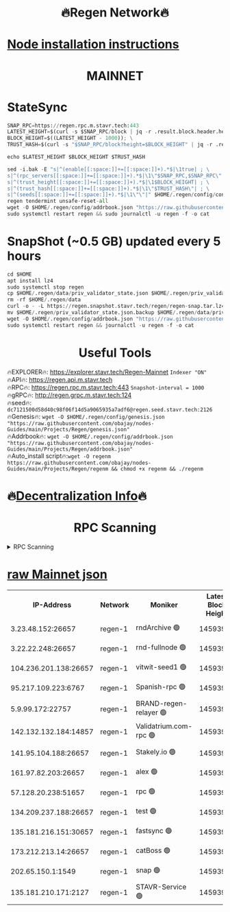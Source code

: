 <h1 align="center"> 🔥Regen Network🔥</h1>

[Node installation instructions](https://github.com/obajay/nodes-Guides/tree/main/Projects/Regen)
=
<h1 align="center"> MAINNET</h1>

# StateSync
```python
SNAP_RPC=https://regen.rpc.m.stavr.tech:443
LATEST_HEIGHT=$(curl -s $SNAP_RPC/block | jq -r .result.block.header.height); \
BLOCK_HEIGHT=$((LATEST_HEIGHT - 1000)); \
TRUST_HASH=$(curl -s "$SNAP_RPC/block?height=$BLOCK_HEIGHT" | jq -r .result.block_id.hash)

echo $LATEST_HEIGHT $BLOCK_HEIGHT $TRUST_HASH

sed -i.bak -E "s|^(enable[[:space:]]+=[[:space:]]+).*$|\1true| ; \
s|^(rpc_servers[[:space:]]+=[[:space:]]+).*$|\1\"$SNAP_RPC,$SNAP_RPC\"| ; \
s|^(trust_height[[:space:]]+=[[:space:]]+).*$|\1$BLOCK_HEIGHT| ; \
s|^(trust_hash[[:space:]]+=[[:space:]]+).*$|\1\"$TRUST_HASH\"| ; \
s|^(seeds[[:space:]]+=[[:space:]]+).*$|\1\"\"|" $HOME/.regen/config/config.toml
regen tendermint unsafe-reset-all
wget -O $HOME/.regen/config/addrbook.json "https://raw.githubusercontent.com/obajay/nodes-Guides/main/Projects/Regen/addrbook.json"
sudo systemctl restart regen && sudo journalctl -u regen -f -o cat
```
# SnapShot (~0.5 GB) updated every 5 hours
```python
cd $HOME
apt install lz4
sudo systemctl stop regen
cp $HOME/.regen/data/priv_validator_state.json $HOME/.regen/priv_validator_state.json.backup
rm -rf $HOME/.regen/data
curl -o - -L https://regen.snapshot.stavr.tech/regen/regen-snap.tar.lz4 | lz4 -c -d - | tar -x -C $HOME/.regen --strip-components 2
mv $HOME/.regen/priv_validator_state.json.backup $HOME/.regen/data/priv_validator_state.json
wget -O $HOME/.regen/config/addrbook.json "https://raw.githubusercontent.com/obajay/nodes-Guides/main/Projects/Regen/addrbook.json"
sudo systemctl restart regen && journalctl -u regen -f -o cat
```

 <h1 align="center"> Useful Tools</h1>

🔥EXPLORER🔥:     https://explorer.stavr.tech/Regen-Mainnet        `Indexer "ON"` \
🔥API🔥:          https://regen.api.m.stavr.tech \
🔥RPC🔥:          https://regen.rpc.m.stavr.tech:443              `Snapshot-interval = 1000` \
🔥gRPC🔥:         http://regen.grpc.m.stavr.tech:124 \
🔥seed🔥:      `dc7121500d58d40c98f06f14d5a9065935a7adf6@regen.seed.stavr.tech:2126` \
🔥Genesis🔥:   `wget -O $HOME/.regen/config/genesis.json "https://raw.githubusercontent.com/obajay/nodes-Guides/main/Projects/Regen/genesis.json"` \
🔥Addrbook🔥:  `wget -O $HOME/.regen/config/addrbook.json "https://raw.githubusercontent.com/obajay/nodes-Guides/main/Projects/Regen/addrbook.json"` \
🔥Auto_install script🔥:`wget -O regenm https://raw.githubusercontent.com/obajay/nodes-Guides/main/Projects/Regen/regenm && chmod +x regenm && ./regenm`

🔥[Decentralization Info](https://github.com/obajay/StateSync-snapshots/tree/main/Projects/Regen/Decentralization)🔥
=
<h1 align="center"> RPC Scanning</h1>

<details>
<summary>RPC Scanning</summary>

<h2 align="center"> We scan nodes in real time every 4 hours. And we provide the final result of RPC endpoints.
We cannot influence the operation of these nodes in any way. </h2>


```python
If Voting Power is higher than 0 --> then the Node is a validator of the network and may be subject to attack and be a potential threat to the chain.
```
```python
We marked such validators with a red symbol
```

</details>

[raw Mainnet json](https://rpc-check.regenm.stavr.tech/regenm/rpc-regenm-result.json)
=


<table><tr><th>IP-Address</th><th>Network</th><th>Moniker</th><th>Latest Block Height</th><th>Earliest Block Height</th><th>Catching Up</th><th>Tx Index</th><th>Voting Power</th><th>Scan Time</th></tr><tr><td>3.23.48.152:26657</td><td>regen-1</td><td>rndArchive 🟢</td><td>14593935</td><td>1</td><td>False</td><td>on</td><td>0</td><td>2024-02-07T20:14:50.859974369UTC</td></tr><tr><td>3.22.22.248:26657</td><td>regen-1</td><td>rnd-fullnode 🟢</td><td>14593935</td><td>4134001</td><td>False</td><td>on</td><td>0</td><td>2024-02-07T20:14:48.102726089UTC</td></tr><tr><td>104.236.201.138:26657</td><td>regen-1</td><td>vitwit-seed1 🟢</td><td>14593930</td><td>8943001</td><td>False</td><td>on</td><td>0</td><td>2024-02-07T20:14:18.159981278UTC</td></tr><tr><td>95.217.109.223:6767</td><td>regen-1</td><td>Spanish-rpc 🟢</td><td>14593939</td><td>10068001</td><td>False</td><td>on</td><td>0</td><td>2024-02-07T20:15:09.189285599UTC</td></tr><tr><td>5.9.99.172:22757</td><td>regen-1</td><td>BRAND-regen-relayer 🟢</td><td>14593939</td><td>10782501</td><td>False</td><td>on</td><td>0</td><td>2024-02-07T20:15:09.764914085UTC</td></tr><tr><td>142.132.132.184:14857</td><td>regen-1</td><td>Validatrium.com-rpc 🟢</td><td>14593939</td><td>11175001</td><td>False</td><td>on</td><td>0</td><td>2024-02-07T20:15:09.523282057UTC</td></tr><tr><td>141.95.104.188:26657</td><td>regen-1</td><td>Stakely.io 🟢</td><td>14593933</td><td>13442501</td><td>False</td><td>on</td><td>0</td><td>2024-02-07T20:14:37.073400364UTC</td></tr><tr><td>161.97.82.203:26657</td><td>regen-1</td><td>alex 🟢</td><td>14593936</td><td>13992001</td><td>False</td><td>on</td><td>0</td><td>2024-02-07T20:14:56.240402834UTC</td></tr><tr><td>57.128.20.238:51657</td><td>regen-1</td><td>rpc 🟢</td><td>14593937</td><td>13992001</td><td>False</td><td>on</td><td>0</td><td>2024-02-07T20:15:02.634340113UTC</td></tr><tr><td>134.209.237.188:26657</td><td>regen-1</td><td>test 🟢</td><td>14593940</td><td>13992001</td><td>False</td><td>on</td><td>0</td><td>2024-02-07T20:15:20.333124710UTC</td></tr><tr><td>135.181.216.151:30657</td><td>regen-1</td><td>fastsync 🟢</td><td>14593936</td><td>14457001</td><td>False</td><td>off</td><td>0</td><td>2024-02-07T20:14:55.911838882UTC</td></tr><tr><td>173.212.213.14:26657</td><td>regen-1</td><td>catBoss 🟢</td><td>14593936</td><td>14577001</td><td>False</td><td>on</td><td>0</td><td>2024-02-07T20:14:51.184392535UTC</td></tr><tr><td>202.65.150.1:1549</td><td>regen-1</td><td>snap 🟢</td><td>14593947</td><td>14582472</td><td>False</td><td>on</td><td>0</td><td>2024-02-07T20:15:56.745719836UTC</td></tr><tr><td>135.181.210.171:2127</td><td>regen-1</td><td>STAVR-Service 🟢</td><td>14593943</td><td>14590001</td><td>False</td><td>on</td><td>0</td><td>2024-02-07T20:15:37.079308123UTC</td></tr></table>